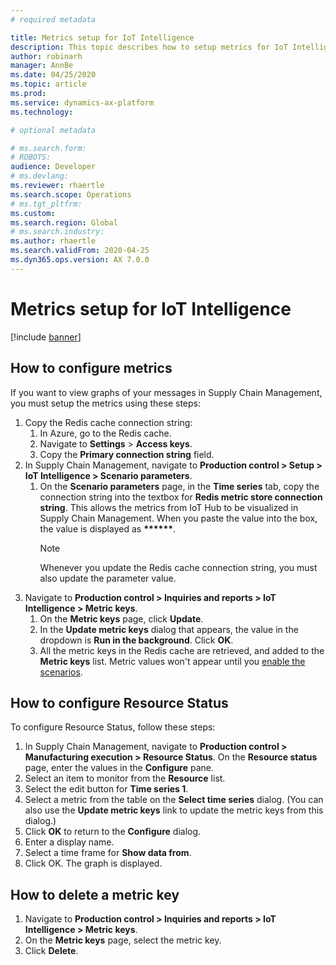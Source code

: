 ```yaml
---
# required metadata

title: Metrics setup for IoT Intelligence
description: This topic describes how to setup metrics for IoT Intelligence.
author: robinarh
manager: AnnBe
ms.date: 04/25/2020
ms.topic: article
ms.prod: 
ms.service: dynamics-ax-platform
ms.technology: 

# optional metadata

# ms.search.form: 
# ROBOTS: 
audience: Developer
# ms.devlang: 
ms.reviewer: rhaertle
ms.search.scope: Operations
# ms.tgt_pltfrm: 
ms.custom:
ms.search.region: Global
# ms.search.industry: 
ms.author: rhaertle
ms.search.validFrom: 2020-04-25
ms.dyn365.ops.version: AX 7.0.0
---
```


# Metrics setup for IoT Intelligence

[!include [banner](../../includes/banner.md)]

## How to configure metrics

If you want to view graphs of your messages in Supply Chain Management, you must setup the metrics using these steps:

1. Copy the Redis cache connection string:
    1. In Azure, go to the Redis cache.
    2. Navigate to **Settings** \> **Access keys**.
    3. Copy the **Primary connection string** field.
2. In Supply Chain Management, navigate to **Production control \> Setup \> IoT Intelligence \> Scenario parameters**.  
    1. On the **Scenario parameters** page, in the **Time series** tab, copy the connection string into the textbox for **Redis metric store connection string**. This allows the metrics from IoT Hub to be visualized in Supply Chain Management. When you paste the value into the box, the value is displayed as **\*\*\*\*\*\***.
        > [!NOTE]
        > Whenever you update the Redis cache connection string, you must also update the parameter value.
3. Navigate to **Production control \> Inquiries and reports \> IoT Intelligence \> Metric keys**.
    1. On the **Metric keys** page, click **Update**.
    2. In the **Update metric keys** dialog that appears, the value in the dropdown is **Run in the background**. Click **OK**.
    3. All the metric keys in the Redis cache are retrieved, and added to the **Metric keys** list. Metric values won't appear until you [enable the scenarios](iot-scenario-setup.md).

## How to configure Resource Status

To configure Resource Status, follow these steps:

1. In Supply Chain Management, navigate to **Production control \> Manufacturing execution \> Resource Status**. On the **Resource status** page, enter the values in the **Configure** pane.
2. Select an item to monitor from the **Resource** list.
3. Select the edit button for **Time series 1**.
4. Select a metric from the table on the **Select time series** dialog. (You can also use the **Update metric keys** link to update the metric keys from this dialog.)
5. Click **OK** to return to the **Configure** dialog.
6. Enter a display name.
7. Select a time frame for **Show data from**.
8. Click OK. The graph is displayed.

## How to delete a metric key

1. Navigate to **Production control \> Inquiries and reports \> IoT Intelligence \> Metric keys**.
2. On the **Metric keys** page, select the metric key.
3. Click **Delete**.
